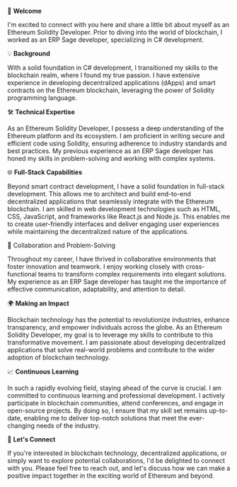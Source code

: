 🌟 **Welcome**

I'm excited to connect with you here and share a little bit about myself as an Ethereum Solidity Developer. Prior to diving into the world of blockchain, I worked as an ERP Sage developer, specializing in C# development.

💡 **Background**

With a solid foundation in C# development, I transitioned my skills to the blockchain realm, where I found my true passion. I have extensive experience in developing decentralized applications (dApps) and smart contracts on the Ethereum blockchain, leveraging the power of Solidity programming language.

🛠️ **Technical Expertise**

As an Ethereum Solidity Developer, I possess a deep understanding of the Ethereum platform and its ecosystem. I am proficient in writing secure and efficient code using Solidity, ensuring adherence to industry standards and best practices. My previous experience as an ERP Sage developer has honed my skills in problem-solving and working with complex systems.

🌐 **Full-Stack Capabilities**

Beyond smart contract development, I have a solid foundation in full-stack development. This allows me to architect and build end-to-end decentralized applications that seamlessly integrate with the Ethereum blockchain. I am skilled in web development technologies such as HTML, CSS, JavaScript, and frameworks like React.js and Node.js. This enables me to create user-friendly interfaces and deliver engaging user experiences while maintaining the decentralized nature of the applications.

🚀 Collaboration and Problem-Solving

Throughout my career, I have thrived in collaborative environments that foster innovation and teamwork. I enjoy working closely with cross-functional teams to transform complex requirements into elegant solutions. My experience as an ERP Sage developer has taught me the importance of effective communication, adaptability, and attention to detail.

🌍 **Making an Impact**

Blockchain technology has the potential to revolutionize industries, enhance transparency, and empower individuals across the globe. As an Ethereum Solidity Developer, my goal is to leverage my skills to contribute to this transformative movement. I am passionate about developing decentralized applications that solve real-world problems and contribute to the wider adoption of blockchain technology.

📈 **Continuous Learning**

In such a rapidly evolving field, staying ahead of the curve is crucial. I am committed to continuous learning and professional development. I actively participate in blockchain communities, attend conferences, and engage in open-source projects. By doing so, I ensure that my skill set remains up-to-date, enabling me to deliver top-notch solutions that meet the ever-changing needs of the industry.

🤝 **Let's Connect**

If you're interested in blockchain technology, decentralized applications, or simply want to explore potential collaborations, I'd be delighted to connect with you. Please feel free to reach out, and let's discuss how we can make a positive impact together in the exciting world of Ethereum and beyond.


